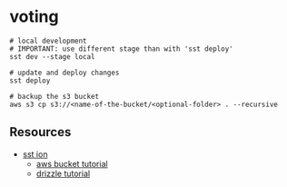 # voting

```
# local development
# IMPORTANT: use different stage than with 'sst deploy'
sst dev --stage local

# update and deploy changes
sst deploy

# backup the s3 bucket
aws s3 cp s3://<name-of-the-bucket/<optional-folder> . --recursive
```

## Resources

- [sst ion](https://ion.sst.dev/docs/start/aws/remix/)
    - [aws bucket tutorial](https://ion.sst.dev/docs/start/aws/remix/)
    - [drizzle tutorial](https://ion.sst.dev/docs/start/aws/drizzle/)
